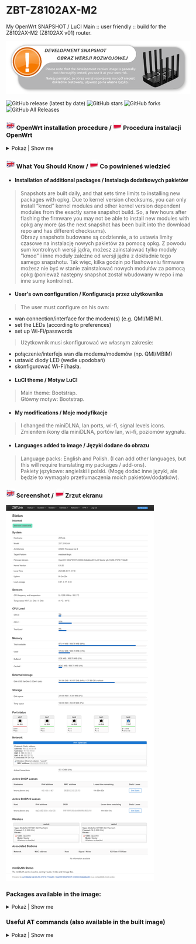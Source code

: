 # ZBT-Z8102AX-M2
My OpenWrt SNAPSHOT / LuCI Main :: user friendly :: build for the Z8102AX-M2 (Z8102AX v01) router.

<p align="center">
<img src="https://github.com/4IceG/Personal_data/blob/master/developzbt.png?raw=true" />
</p>

![GitHub release (latest by date)](https://img.shields.io/github/v/release/4IceG/ZBT-Z8102AX-M2?style=flat-square)
![GitHub stars](https://img.shields.io/github/stars/4IceG/ZBT-Z8102AX-M2?style=flat-square)
![GitHub forks](https://img.shields.io/github/forks/4IceG/ZBT-Z8102AX-M2?style=flat-square)
![GitHub All Releases](https://img.shields.io/github/downloads/4IceG/ZBT-Z8102AX-M2/total)



### <img src="https://raw.githubusercontent.com/4IceG/Personal_data/master/dooffy_design_icons_EU_flags_United_Kingdom.png" height="24"> OpenWrt installation procedure / <img src="https://raw.githubusercontent.com/4IceG/Personal_data/master/dooffy_design_icons_EU_flags_Poland.png" height="24"> Procedura instalacji OpenWrt

<details>
   <summary>Pokaż | Show me</summary>

- The purchased router has software provided by Zbtlink. | Zakupiony router posiada oprogramowanie dostarczone przez Zbtlink.

![](https://github.com/4IceG/ZBT-Z8102AX-M2/blob/main/ZBT%20to%20OpenWrt/zbt_firmware.jpg?raw=true)

- Installing new firmware. | Instalacja nowego firmware.
  
1. Fixed computer IP: 192.168.1.100, Subnet mask: 255.255.255.0
1. Turn off power and keep press the Reset button for a few seconds to connect to the power supply. Wait 20 seconds after connecting the power supply.
1. Enter the browser page and enter: 192.168.1.1
1. Submit the updated firmware [Z8102AX-nand-mt7981-DDR4-23.0804_121617.bin](https://github.com/4IceG/ZBT-Z8102AX-M2/blob/main/ZBT%20to%20OpenWrt/Z8102AX-nand-mt7981-DDR4-23.0804_121617.bin).
1. Wait for update to complete.
1. Enter the browser page and enter: 192.168.1.1
1. Submit the updated OpenWrt firmware.

  
</details>

### <img src="https://raw.githubusercontent.com/4IceG/Personal_data/master/dooffy_design_icons_EU_flags_United_Kingdom.png" height="24"> What You Should Know / <img src="https://raw.githubusercontent.com/4IceG/Personal_data/master/dooffy_design_icons_EU_flags_Poland.png" height="24"> Co powinieneś wiedzieć

+ #### Installation of additional packages / Instalacja dodatkowych pakietów
> Snapshots are built daily, and that sets time limits to installing new packages with opkg. Due to kernel version checksums, you can only install “kmod” kernel modules and other kernel version dependent modules from the exactly same snapshot build. So, a few hours after flashing the firmware you may not be able to install new modules with opkg any more (as the next snapshot has been built into the download repo and has different checksums).   
> Obrazy snapshots budowane są codziennie, a to ustawia limity czasowe na instalację nowych pakietów za pomocą opkg. Z powodu sum kontrolnych wersji jądra, możesz zainstalować tylko moduły "kmod" i inne moduły zależne od wersji jądra z dokładnie tego samego snapshotu. Tak więc, kilka godzin po flashowaniu firmware możesz nie być w stanie zainstalować nowych modułów za pomocą opkg (ponieważ następny snapshot został wbudowany w repo i ma inne sumy kontrolne).

+ #### User's own configuration / Konfiguracja przez użytkownika
> The user must configure on his own:
- wan connection/interface for the modem(s) (e.g. QMI/MBIM).
- set the LEDs (according to preferences)
- set up Wi-Fi/passwords
> Użytkownik musi skonfigurować we własnym zakresie:
- połączenie/interfejs wan dla modemu/modemów (np. QMI/MBIM)
- ustawić diody LED (wedle upodobań)
- skonfigurować Wi-Fi/hasła.

+ #### LuCI theme / Motyw LuCI
> Main theme: Bootstrap.   
> Główny motyw: Bootstrap.

+ #### My modifications / Moje modyfikacje
> I changed the miniDLNA, lan ports, wi-fi, signal levels icons.   
> Zmieniłem ikony dla miniDLNA, portów lan, wi-fi, poziomów sygnału.

+ #### Languages added to image / Języki dodane do obrazu
> Language packs: English and Polish. (I can add other languages, but this will require translating my packages / add-ons).   
> Pakiety językowe: angielski i polski. (Mogę dodać inne języki, ale będzie to wymagało przetłumaczenia moich pakietów/dodatków).

### <img src="https://raw.githubusercontent.com/4IceG/Personal_data/master/dooffy_design_icons_EU_flags_United_Kingdom.png" height="24"> Screenshot / <img src="https://raw.githubusercontent.com/4IceG/Personal_data/master/dooffy_design_icons_EU_flags_Poland.png" height="24"> Zrzut ekranu

![](https://github.com/4IceG/ZBT-Z8102AX-M2/blob/main/ZBT%20to%20OpenWrt/zbtlink.png?raw=true)

### Packages available in the image:
<details>
   <summary>Pokaż | Show me</summary>
   
``` bash
aria2 - 1.36.0-2
ariang - 1.3.2-1
base-files - 1542-r24056-86dadeba48
block-mount - 2023-02-28-bfe882d5-1
busybox - 1.36.1-1
ca-bundle - 20230311-1
ca-certificates - 20230311-1
cgi-io - 2022-08-10-901b0f04-21
chat - 2.4.9.git-2021-01-04-5
comgt - 0.32-35
comgt-ncm - 0.32-35
dnsmasq - 2.89-6
dropbear - 2022.82-5
e2fsprogs - 1.47.0-2
eip197-mini-firmware - 20230804-1
ekoonepl-luci - 20230728
ekooneplstat - 20150706
ekooneplusb-luci - 20230728
f2fsck - 1.16.0-1
firewall4 - 2023-09-01-598d9fbb-1
fstools - 2023-02-28-bfe882d5-1
fwtool - 2019-11-12-8f7fe925-1
gawk - 5.2.1-2
getrandom - 2022-08-13-4c7b720b-2
glib2 - 2.74.0-5
hd-idle - 1.05-2
hostapd-common - 2023-09-08-e5ccbfc6-4
ip-tiny - 6.4.0-1
iptables-nft - 1.8.8-1
iw - 5.19-1
iwinfo - 2023-07-01-ca79f641-1
jansson4 - 2.14-3
jshn - 2023-05-23-75a3b870-1
jsonfilter - 2018-02-04-c7e938d6-1
kernel - 6.1.55-1-88aef2feb319d48055493fffc548fc70
kmod-asn1-decoder - 6.1.55-1
kmod-cfg80211 - 6.1.55+6.5-1
kmod-crypto-acompress - 6.1.55-1
kmod-crypto-aead - 6.1.55-1
kmod-crypto-authenc - 6.1.55-1
kmod-crypto-ccm - 6.1.55-1
kmod-crypto-cmac - 6.1.55-1
kmod-crypto-crc32 - 6.1.55-1
kmod-crypto-crc32c - 6.1.55-1
kmod-crypto-ctr - 6.1.55-1
kmod-crypto-des - 6.1.55-1
kmod-crypto-ecb - 6.1.55-1
kmod-crypto-gcm - 6.1.55-1
kmod-crypto-gf128 - 6.1.55-1
kmod-crypto-ghash - 6.1.55-1
kmod-crypto-hash - 6.1.55-1
kmod-crypto-hmac - 6.1.55-1
kmod-crypto-hw-safexcel - 6.1.55-1
kmod-crypto-kpp - 6.1.55-1
kmod-crypto-lib-chacha20 - 6.1.55-1
kmod-crypto-lib-chacha20poly1305 - 6.1.55-1
kmod-crypto-lib-curve25519 - 6.1.55-1
kmod-crypto-lib-poly1305 - 6.1.55-1
kmod-crypto-manager - 6.1.55-1
kmod-crypto-md4 - 6.1.55-1
kmod-crypto-md5 - 6.1.55-1
kmod-crypto-null - 6.1.55-1
kmod-crypto-rng - 6.1.55-1
kmod-crypto-seqiv - 6.1.55-1
kmod-crypto-sha1 - 6.1.55-1
kmod-crypto-sha256 - 6.1.55-1
kmod-crypto-sha512 - 6.1.55-1
kmod-fs-exfat - 6.1.55-1
kmod-fs-ext4 - 6.1.55-1
kmod-fs-f2fs - 6.1.55-1
kmod-fs-ksmbd - 6.1.55-1
kmod-fs-ntfs3 - 6.1.55-1
kmod-fs-smbfs-common - 6.1.55-1
kmod-fs-vfat - 6.1.55-1
kmod-gpio-button-hotplug - 6.1.55-3
kmod-hwmon-core - 6.1.55-1
kmod-ipt-core - 6.1.55-1
kmod-leds-gpio - 6.1.55-1
kmod-lib-crc-ccitt - 6.1.55-1
kmod-lib-crc16 - 6.1.55-1
kmod-lib-crc32c - 6.1.55-1
kmod-lib-lzo - 6.1.55-1
kmod-mac80211 - 6.1.55+6.5-1
kmod-mii - 6.1.55-1
kmod-mt76-connac - 6.1.55+2023-09-18-2afc7285-1
kmod-mt76-core - 6.1.55+2023-09-18-2afc7285-1
kmod-mt7915e - 6.1.55+2023-09-18-2afc7285-1
kmod-mt7981-firmware - 6.1.55+2023-09-18-2afc7285-1
kmod-nat46 - 6.1.55+2022-09-19-4c5beee2-1
kmod-nf-conntrack - 6.1.55-1
kmod-nf-conntrack6 - 6.1.55-1
kmod-nf-flow - 6.1.55-1
kmod-nf-ipt - 6.1.55-1
kmod-nf-log - 6.1.55-1
kmod-nf-log6 - 6.1.55-1
kmod-nf-nat - 6.1.55-1
kmod-nf-reject - 6.1.55-1
kmod-nf-reject6 - 6.1.55-1
kmod-nfnetlink - 6.1.55-1
kmod-nft-bridge - 6.1.55-1
kmod-nft-compat - 6.1.55-1
kmod-nft-core - 6.1.55-1
kmod-nft-fib - 6.1.55-1
kmod-nft-nat - 6.1.55-1
kmod-nft-netdev - 6.1.55-1
kmod-nft-offload - 6.1.55-1
kmod-nls-base - 6.1.55-1
kmod-nls-cp437 - 6.1.55-1
kmod-nls-iso8859-1 - 6.1.55-1
kmod-nls-utf8 - 6.1.55-1
kmod-oid-registry - 6.1.55-1
kmod-ppp - 6.1.55-1
kmod-pppoe - 6.1.55-1
kmod-pppox - 6.1.55-1
kmod-scsi-core - 6.1.55-1
kmod-slhc - 6.1.55-1
kmod-thermal - 6.1.55-1
kmod-tun - 6.1.55-1
kmod-udptunnel4 - 6.1.55-1
kmod-udptunnel6 - 6.1.55-1
kmod-usb-acm - 6.1.55-1
kmod-usb-core - 6.1.55-1
kmod-usb-ehci - 6.1.55-1
kmod-usb-net - 6.1.55-1
kmod-usb-net-cdc-ether - 6.1.55-1
kmod-usb-net-cdc-mbim - 6.1.55-1
kmod-usb-net-cdc-ncm - 6.1.55-1
kmod-usb-net-huawei-cdc-ncm - 6.1.55-1
kmod-usb-net-qmi-wwan - 6.1.55-1
kmod-usb-net-rndis - 6.1.55-1
kmod-usb-ohci - 6.1.55-1
kmod-usb-ohci-pci - 6.1.55-1
kmod-usb-printer - 6.1.55-1
kmod-usb-serial - 6.1.55-1
kmod-usb-serial-option - 6.1.55-1
kmod-usb-serial-qualcomm - 6.1.55-1
kmod-usb-serial-sierrawireless - 6.1.55-1
kmod-usb-serial-wwan - 6.1.55-1
kmod-usb-storage - 6.1.55-1
kmod-usb-storage-extras - 6.1.55-1
kmod-usb-storage-uas - 6.1.55-1
kmod-usb-uhci - 6.1.55-1
kmod-usb-wdm - 6.1.55-1
kmod-usb-xhci-hcd - 6.1.55-1
kmod-usb-xhci-mtk - 6.1.55-1
kmod-usb2 - 6.1.55-1
kmod-usb2-pci - 6.1.55-1
kmod-usb3 - 6.1.55-1
kmod-wireguard - 6.1.55-1
ksmbd-server - 3.4.8-1
libatomic1 - 12.3.0-4
libattr - 2.5.1-1
libblkid1 - 2.39-2
libblobmsg-json20230523 - 2023-05-23-75a3b870-1
libbz2-1.0 - 1.0.8-1
libc - 1.2.4-4
libcap-ng - 0.8.3-2
libcomerr0 - 1.47.0-2
libexif - 0.6.24-1
libext2fs2 - 1.47.0-2
libf2fs6 - 1.16.0-1
libffi - 3.4.2-2
libffmpeg-audio-dec - 5.1.3-2
libflac - 1.3.4-1
libgcc1 - 12.3.0-4
libid3tag - 0.15.1b-4
libiptext-nft0 - 1.8.8-1
libiptext0 - 1.8.8-1
libiptext6-0 - 1.8.8-1
libiwinfo-data - 2023-07-01-ca79f641-1
libiwinfo20230701 - 2023-07-01-ca79f641-1
libjpeg-turbo - 2.1.4-2
libjson-c5 - 0.16-3
libjson-script20230523 - 2023-05-23-75a3b870-1
liblua5.1.5 - 5.1.5-10
liblucihttp-lua - 2023-03-15-9b5b683f-1
liblucihttp-ucode - 2023-03-15-9b5b683f-1
liblucihttp0 - 2023-03-15-9b5b683f-1
liblz4-1 - 1.9.4-1
liblzo2 - 2.10-4
libmbedtls12 - 2.28.4-1
libmbim - 1.28.4-1
libmnl0 - 1.0.5-1
libmount1 - 2.39-2
libncurses6 - 6.4-2
libnftnl11 - 1.2.6-1
libnl-core200 - 3.7.0-1
libnl-genl200 - 3.7.0-1
libnl-tiny1 - 2023-07-27-bc92a280-1
libogg0 - 1.3.5-1
libopenssl-conf - 3.0.11-1
libopenssl3 - 3.0.11-1
libpcre2 - 10.42-1
libpthread - 1.2.4-4
libqmi - 1.32.4-1
libqrtr-glib - 1.2.2-3
libreadline8 - 8.2-1
librt - 1.2.4-4
libsmartcols1 - 2.39-2
libsqlite3-0 - 3410200-1
libss2 - 1.47.0-2
libstdcpp6 - 12.3.0-4
libubox20230523 - 2023-05-23-75a3b870-1
libubus-lua - 2023-06-05-f787c97b-1
libubus20230605 - 2023-06-05-f787c97b-1
libuci20130104 - 2023-08-10-5781664d-1
libuclient20201210 - 2023-04-13-007d9454-1
libucode20220812 - 2023-06-06-c7d84aae-1
libusb-1.0-0 - 1.0.26-3
libustream-openssl20201210 - 2023-02-25-498f6e26-1
libuuid1 - 2.39-2
libvorbis - 1.3.7-2
libxtables12 - 1.8.8-1
logd - 2022-08-13-4c7b720b-2
lsblk - 2.39-2
lua - 5.1.5-10
luci - git-23.252.26061-de65ace
luci-app-3ginfo-lite - 1.0.56-20230930
luci-app-aria2 - git-23.267.29818-4c03f5f
luci-app-atcommands - 1.0.4-20230701
luci-app-commands - git-23.267.29502-3e7fe9f
luci-app-cpu-status-mini - 0.1-5
luci-app-drive-status-mini - 0.4-20230701
luci-app-ekooneplstat - 20220729
luci-app-firewall - git-23.267.29502-3e7fe9f
luci-app-hd-idle - git-23.267.29502-3e7fe9f
luci-app-hwatchdog - 1.0.1-20230915
luci-app-internet-detector - 0.4
luci-app-ksmbd - git-23.267.29502-3e7fe9f
luci-app-lite-watchdog - 1.0.11-20230815
luci-app-minidlna - git-23.267.29502-3e7fe9f
luci-app-modemband - 1.0.21-20230914
luci-app-modemdefine - 1.0.4-20230711
luci-app-nft-qos - git-23.267.29502-3e7fe9f
luci-app-openvpn - git-23.267.29502-3e7fe9f
luci-app-opkg - git-23.267.29502-3e7fe9f
luci-app-p910nd - git-23.267.29502-3e7fe9f
luci-app-sms-tool-js - 2.0.15-20230930
luci-app-wrtbwmon - 2.0.10
luci-app-zbt-sensors-status - 1.0
luci-base - git-23.266.27574-7744ad0
luci-compat - git-23.252.26061-de65ace
luci-i18n-3ginfo-lite-pl - unknown
luci-i18n-aria2-pl - git-23.270.68722-cbe0748
luci-i18n-atcommands-pl - unknown
luci-i18n-base-pl - git-23.270.68722-cbe0748
luci-i18n-commands-pl - git-23.263.30531-f59a194
luci-i18n-cpu-status-mini-pl - unknown
luci-i18n-drive-status-mini-pl - unknown
luci-i18n-firewall-pl - git-23.270.68722-cbe0748
luci-i18n-hd-idle-pl - git-23.263.30531-f59a194
luci-i18n-hwatchdog-pl - unknown
luci-i18n-internet-detector-pl - unknown
luci-i18n-ksmbd-pl - git-23.270.68722-cbe0748
luci-i18n-lite-watchdog-pl - unknown
luci-i18n-minidlna-pl - git-23.270.68722-cbe0748
luci-i18n-modemband-pl - unknown
luci-i18n-modemdefine-pl - unknown
luci-i18n-nft-qos-pl - git-23.270.68722-cbe0748
luci-i18n-openvpn-pl - git-23.263.30531-f59a194
luci-i18n-opkg-pl - git-23.263.30531-f59a194
luci-i18n-p910nd-pl - git-23.263.30531-f59a194
luci-i18n-sms-tool-js-pl - unknown
luci-i18n-wrtbwmon-pl - unknown
luci-i18n-zbt-sensors-status-pl - unknown
luci-lib-base - git-23.252.26061-de65ace
luci-lib-ip - git-23.252.26061-de65ace
luci-lib-jsonc - git-23.252.26061-de65ace
luci-lib-nixio - git-23.252.26061-de65ace
luci-lib-px5g - git-23.252.26061-de65ace
luci-light - git-23.252.26061-de65ace
luci-lua-runtime - git-23.252.26061-de65ace
luci-mod-admin-full - git-23.252.26061-de65ace
luci-mod-network - git-23.264.73274-598b1eb
luci-mod-status - git-23.261.42034-318ef4c
luci-mod-system - git-23.252.26061-de65ace
luci-proto-3g - git-23.252.26061-de65ace
luci-proto-ipv6 - git-23.252.26061-de65ace
luci-proto-mbim - git-23.252.26061-de65ace
luci-proto-ncm - git-23.252.26061-de65ace
luci-proto-ppp - git-23.252.26061-de65ace
luci-proto-qmi - git-23.252.26061-de65ace
luci-proto-wireguard - git-23.267.54995-527453f
luci-ssl-openssl - git-23.252.26061-de65ace
luci-theme-bootstrap - git-23.252.26061-de65ace
mbim-utils - 1.28.4-1
mhz - 2023-06-17-11aac239-2
minidlna - 1.3.3-1
mkf2fs - 1.16.0-1
modemband - 20230914
mt7981-wo-firmware - 20230804-1
mtd - 26
netifd - 2023-09-19-7a58b995-2
nft-qos - 1.0.6-4
nftables-json - 1.0.8-1
odhcp6c - 2023-05-12-bcd28363-20
odhcpd-ipv6only - 2023-06-24-52112643-1
openssl-util - 3.0.11-1
openvpn-easy-rsa - 3.1.3-1
openvpn-openssl - 2.6.6-1
openwrt-keyring - 2022-03-25-62471e69-2
opkg - 2022-02-24-d038e5b6-2
p910nd - 0.97-9
ppp - 2.4.9.git-2021-01-04-5
ppp-mod-pppoe - 2.4.9.git-2021-01-04-5
procd - 2023-06-25-2db83655-3
procd-seccomp - 2023-06-25-2db83655-3
procd-ujail - 2023-06-25-2db83655-3
qfirehose - 1.4.15-1
qlog - 1
qmi-utils - 1.32.4-1
rpcd - 2023-07-01-c07ab2f9-1
rpcd-mod-file - 2023-07-01-c07ab2f9-1
rpcd-mod-iwinfo - 2023-07-01-c07ab2f9-1
rpcd-mod-luci - 20230123-1
rpcd-mod-rrdns - 20170710
rpcd-mod-ucode - 2023-07-01-c07ab2f9-1
sms-tool - 2022-03-21-f07699ab-1
sysinfo - 20210313
terminfo - 6.4-2
ubi-utils - 2.1.5-1
uboot-envtools - 2023.07.02-2
ubox - 2022-08-13-4c7b720b-2
ubus - 2023-06-05-f787c97b-1
ubusd - 2023-06-05-f787c97b-1
uci - 2023-08-10-5781664d-1
uclient-fetch - 2023-04-13-007d9454-1
ucode - 2023-06-06-c7d84aae-1
ucode-mod-fs - 2023-06-06-c7d84aae-1
ucode-mod-html - 1
ucode-mod-lua - 1
ucode-mod-math - 2023-06-06-c7d84aae-1
ucode-mod-nl80211 - 2023-06-06-c7d84aae-1
ucode-mod-rtnl - 2023-06-06-c7d84aae-1
ucode-mod-ubus - 2023-06-06-c7d84aae-1
ucode-mod-uci - 2023-06-06-c7d84aae-1
ucode-mod-uloop - 2023-06-06-c7d84aae-1
uhttpd - 2023-06-25-34a8a74d-1
uhttpd-mod-ubus - 2023-06-25-34a8a74d-1
umbim - 2022-08-13-146bc77c-24
uqmi - 2022-05-04-56cb2d40-5
urandom-seed - 3
urngd - 2023-07-25-7aefb47b-1
usb-modeswitch - 2022-02-24-3c8595a4-1
usign - 2020-05-23-f1f65026-1
webconsole - 1.000-1
wget-ssl - 1.21.3-3
wireguard-tools - 1.0.20210914-2
wireless-regdb - 2023.09.01-1
wpad-basic-mbedtls - 2023-09-08-e5ccbfc6-4
wrtbwmon - 1.2.1-3
wsdd2 - 2022-04-25-e37443ac-3
wwan - 2019-04-29-6
xtables-nft - 1.8.8-1
zlib - 1.2.13-1
```
</details>

### Useful AT commands (also available in the built image)
<details>
   <summary>Pokaż | Show me</summary>
   
``` bash
4x4/2x2 MIMO ON/OFF ➜ AT+QCFG="lte4x4mimo/disable",0;AT+QCFG="lte4x4mimo/disable",0
4x4/2x2 MIMO OFF/ON ➜ AT+QCFG="lte4x4mimo/disable",1;AT+QCFG="lte4x4mimo/disable",1
Disable Cell Lock ➜ AT+QNWLOCK="COMMON/4G",0;AT+QNWLOCK="COMMON/4G",0
Query ➜ AT+QNWLOCK="COMMON/4G";AT+QNWLOCK="COMMON/4G"
CellLock ➜ AT+QNWLOCK="COMMON/4G",NUM OF CELLS,FREQ,PCI;AT+QNWLOCK="COMMON/4G",1,
Check the signal info on each antenna port ➜ AT+QRSRP;AT+QRSRP
Query and Report Signal Strength ➜ AT+QCSQ;AT+QCSQ
Get the temperature of MT ➜ AT+QTEMP;AT+QTEMP
Check the firmware version ➜ AT+GMR;AT+GMR
Band Preferred ➜ AT+QNWPREFCFG="lte_band"?;AT+QNWPREFCFG="lte_band"?
Carrier Agregation Info ➜ AT+QCAINFO;AT+QCAINFO
Query the serving cell information ➜ AT+QENG="servingcell";AT+QENG="servingcell"
Query the information of neighbour cells ➜ AT+QENG="neighbourcell";AT+QENG="neighbourcell"
Query network information ➜ AT+QNWINFO;AT+QNWINFO
Band 1/3/7/8/20/38 ➜ AT+QNWPREFCFG="lte_band",1:3:7:8:20:38;AT+QNWPREFCFG="lte_band",1:3:7:8:20:38
SIM Preferred Message Storage ➜ AT+CPMS="SM","SM","SM";AT+CPMS="SM","SM","SM"
Modem memory preferred Message Storage ➜ AT+CPMS="ME","ME","ME";AT+CPMS="ME","ME","ME"
Save SMS Settings ➜ AT+CSAS;AT+CSAS
Reboot the modem ➜ AT+CFUN=1,1;AT+CFUN=1,1
Reset the modem ➜ AT+CFUN=1;AT+CFUN=1
Reset modem to factory default ➜ AT+QPRTPARA=3;AT+QPRTPARA=3
Save NVM items through reset/reboot ➜ AT+QPRTPARA=1;AT+QPRTPARA=1
QMI/PPP/Default ➜ AT+QCFG="usbnet",0;AT+QCFG="usbnet",0
ECM ➜ AT+QCFG="usbnet",1;AT+QCFG="usbnet",1
MBIM ➜ AT+QCFG="usbnet",2;AT+QCFG="usbnet",2
Set RAT to 4G-LTE only ➜ AT+QNWPREFCFG="mode_pref",LTE;AT+QNWPREFCFG="mode_pref",LTE
Set RAT to LTE & 5G NR ➜ AT+QNWPREFCFG= "mode_pref",LTE:NR5G;AT+QNWPREFCFG= "mode_pref",LTE:NR5G
WCDMA only ➜ AT+QCFG="nwscanmode",2,1;AT+QCFG="nwscanmode",2,1
GSM only ➜ AT+QCFG="nwscanmode",1,1;AT+QCFG="nwscanmode",1,1
Scan all modes ➜ AT+QNWPREFCFG="mode_pref",AUTO;AT+QNWPREFCFG="mode_pref",AUTO
```

</details>
